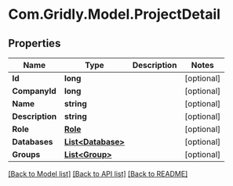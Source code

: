 
# Com.Gridly.Model.ProjectDetail

## Properties

Name | Type | Description | Notes
------------ | ------------- | ------------- | -------------
**Id** | **long** |  | [optional] 
**CompanyId** | **long** |  | [optional] 
**Name** | **string** |  | [optional] 
**Description** | **string** |  | [optional] 
**Role** | [**Role**](Role.md) |  | [optional] 
**Databases** | [**List&lt;Database&gt;**](Database.md) |  | [optional] 
**Groups** | [**List&lt;Group&gt;**](Group.md) |  | [optional] 

[[Back to Model list]](../README.md#documentation-for-models)
[[Back to API list]](../README.md#documentation-for-api-endpoints)
[[Back to README]](../README.md)

